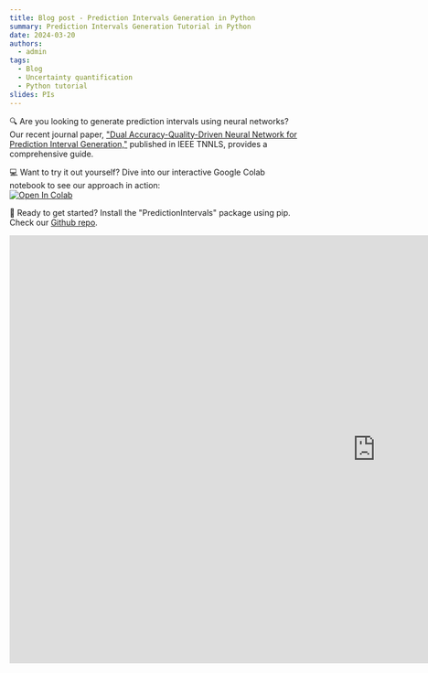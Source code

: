 ```yaml
---
title: Blog post - Prediction Intervals Generation in Python
summary: Prediction Intervals Generation Tutorial in Python
date: 2024-03-20
authors:
  - admin
tags:
  - Blog
  - Uncertainty quantification
  - Python tutorial
slides: PIs
---
```


🔍 Are you looking to generate prediction intervals using neural networks? Our recent journal paper, 
["Dual Accuracy-Quality-Driven Neural Network for Prediction Interval Generation,"](/publication/morales-dual-2023) published in IEEE TNNLS, provides a comprehensive guide.

💻 Want to try it out yourself? Dive into our interactive Google Colab notebook to see our approach in action:  
[![Open In Colab](https://colab.research.google.com/assets/colab-badge.svg)](https://colab.research.google.com/github/NISL-MSU/PredictionIntervals/blob/master/DualAQD_PredictionIntervals.ipynb)
 
🚀 Ready to get started? Install the "PredictionIntervals" package using pip. Check our [Github repo](https://github.com/NISL-MSU/PredictionIntervals).

<iframe src="https://docs.google.com/presentation/d/e/2PACX-1vQxCH0-gQnyCqsy9AtT4AjaKiAb7iRqICuPCmu-f38gzAtzXOA7h39w0C-UNV7c3A/embed?start=false&loop=false&delayms=3000" frameborder="0" width="1280" height="749" allowfullscreen="true" mozallowfullscreen="true" webkitallowfullscreen="true"></iframe>